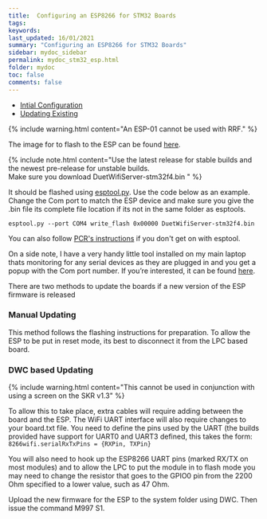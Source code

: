 ```yaml
---
title:  Configuring an ESP8266 for STM32 Boards
tags: 
keywords: 
last_updated: 16/01/2021
summary: "Configuring an ESP8266 for STM32 Boards"
sidebar: mydoc_sidebar
permalink: mydoc_stm32_esp.html
folder: mydoc
toc: false
comments: false
---
```



<ul id="profileTabs" class="nav nav-tabs">
    <li class="active"><a class="noCrossRef" href="#preparing" data-toggle="tab">Intial Configuration</a></li>
    <li><a class="noCrossRef" href="#updating" data-toggle="tab">Updating Existing</a></li>
</ul>
  <div class="tab-content">
<div role="tabpanel" class="tab-pane active" id="preparing" markdown="1">

{% include warning.html content="An ESP-01 cannot be used with RRF." %}  

The image for to flash to the ESP can be found [here](https://github.com/gloomyandy/DuetWiFiSocketServer/releases).  

{% include note.html content="Use the latest release for stable builds and the newest pre-release for unstable builds.  </br>
Make sure you download DuetWifiServer-stm32f4.bin  " %} 

It should be flashed using [esptool.py](https://github.com/espressif/esptool). Use the code below as an example. Change the Com port to match the ESP device and make sure you give the .bin file its complete file location if its not in the same folder as esptools.

`esptool.py --port COM4 write_flash 0x00000 DuetWifiServer-stm32f4.bin`

You can also follow [PCR's instructions](https://rosspeter.org/flashing-the-webserver-on-my-rff-skr-adapterboard) if you don't get on with esptool.

On a side note, I have a very handy little tool installed on my main laptop thats monitoring for any serial devices as they are plugged in and you get a popup with the Com port number. If you’re interested, it can be found [here](https://helmpcb.com/software/serial-port-monitor).

</div>

<div role="tabpanel" class="tab-pane" id="updating" markdown="1">

There are two methods to update the boards if a new version of the ESP firmware is released

### Manual Updating

This method follows the flashing instructions for preparation. To allow the ESP to be put in reset mode, its best to disconnect it from the LPC based board.

### DWC based Updating

{% include warning.html content="This cannot be used in conjunction with using a screen on the SKR v1.3" %} 

To allow this to take place, extra cables will require adding between the board and the ESP. 
The WiFi UART interface will also require changes to your board.txt file. You need to define the pins used by the UART (the builds provided have support for UART0 and UART3 defined, this takes the form:
`8266wifi.serialRxTxPins = {RXPin, TXPin}`

You will also need to hook up the ESP8266 UART pins (marked RX/TX on most modules) and to allow the LPC to put the module in to flash mode you may need to change the resistor that goes to the GPIO0 pin from the 2200 Ohm specified to a lower value, such as 47 Ohm.  

Upload the new firmware for the ESP to the system folder using DWC. Then issue the command M997 S1.

</div>

</div>
